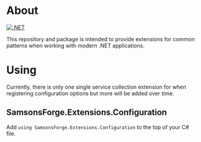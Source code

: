 # About

[![.NET](https://github.com/benjaminsampica/SamsonsForge.Extensions/actions/workflows/dotnet.yml/badge.svg)](https://github.com/benjaminsampica/SamsonsForge.Extensions/actions/workflows/dotnet.yml)

This repository and package is intended to provide extensions for common patterns when working with modern .NET applications.


# Using

Currently, there is only one single service collection extension for when registering configuration options but more will be added over time. 

## SamsonsForge.Extensions.Configuration

Add `using SamsonsForge.Extensions.Configuration` to the top of your C# file.